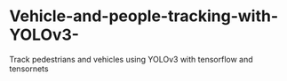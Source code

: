 # Vehicle-and-people-tracking-with-YOLOv3-
Track pedestrians and vehicles using YOLOv3 with tensorflow and tensornets 
